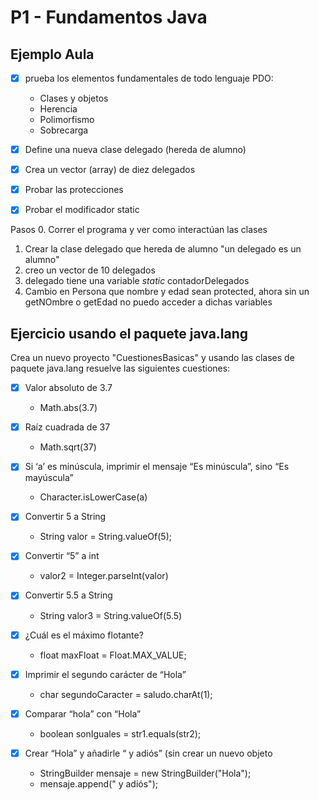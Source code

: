 # P1 - Fundamentos Java

## Ejemplo Aula 

- [x] prueba los elementos fundamentales de todo lenguaje PDO:
	- Clases y objetos
	- Herencia
	- Polimorfismo
	- Sobrecarga

- [x] Define una nueva clase delegado (hereda de alumno)
- [x] Crea un vector (array) de diez delegados
- [x] Probar las protecciones
- [x] Probar el modificador static

Pasos
0. Correr el programa y ver como interactúan las clases
1. Crear la clase delegado que hereda de alumno "un delegado es un alumno"
2. creo un vector de 10 delegados
3. delegado tiene una variable $static$ contadorDelegados
4. Cambio en Persona que nombre y edad sean protected, ahora sin un getNOmbre o getEdad no puedo acceder a dichas variables 


## Ejercicio usando el paquete java.lang


Crea un nuevo proyecto "CuestionesBasicas" y usando las clases de paquete java.lang resuelve las siguientes cuestiones:

- [x] Valor absoluto de 3.7
	- Math.abs(3.7)

- [x] Raíz cuadrada de 37
	- Math.sqrt(37)

- [x] Si ‘a’ es minúscula, imprimir el mensaje “Es minúscula”, sino “Es mayúscula”
	- Character.isLowerCase(a)

- [x] Convertir 5 a String
	- String valor = String.valueOf(5);

- [x] Convertir “5” a int
	- valor2 = Integer.parseInt(valor)

- [x] Convertir 5.5 a String
	- String valor3 = String.valueOf(5.5)

- [x] ¿Cuál es el máximo flotante?
	- float maxFloat = Float.MAX_VALUE;

- [x] Imprimir el segundo carácter de “Hola”
	-  char segundoCaracter = saludo.charAt(1);

- [x] Comparar “hola” con “Hola”
	-  boolean sonIguales = str1.equals(str2);

- [x] Crear “Hola” y añadirle “ y adiós” (sin crear un nuevo objeto
	- StringBuilder mensaje = new StringBuilder("Hola");
    - mensaje.append(" y adiós");



